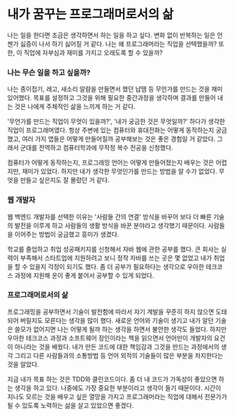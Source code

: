 # 내가 꿈꾸는 프로그래머로서의 삶



나는 일을 한다면 조금은 생각하면서 하는 일을 하고 싶다. 변화 없이 반복하는 일은 언젠가 싫증이 나서 하기 싫어질 거 같다. 나는 왜 프로그래머라는 직업을 선택했을까? 또한, 이 직업에 자부심과 재미를 가지고 오래도록 할 수 있을까?

### 나는 무슨 일을 하고 싶을까?

나는 종이접기, 레고, 새소리 알람을 만들면서 했던 납땜 등 무언가를 만드는 것을 재미있어했다. 목표를 설정하고 그것을 위해 필요한 중간과정을 생각하며 결과를 만들어 내는 것은 나에게 주체적인 삶을 느끼게 하는 거 같다.

'무언가를 만드는 직업이 무엇이 있을까?', '내가 궁금한 것은 무엇일까?' 하다가 생각한 직업이 프로그래머였다. 항상 주변에 있는 컴퓨터와 휴대전화는 어떻게 동작하는지 궁금했고, 여러 가지 앱들은 어떻게 만들어질까 공부해보는 것은 좋은 경험일 거 같았다. 그래서 군대를 전역하고 컴퓨터학과에 무작정 복수 전공을 신청했다.

컴퓨터가 어떻게 동작하는지, 프로그래밍 언어는 어떻게 만들어졌는지 배우는 것은 어렵지만, 재미가 있었다. 하지만 내가 생각한 무엇인가를 만드는 방법을 알 수가 없었다. 무엇을 만들고 싶은지도 잘 몰랐던 거 같다.

### 웹 개발자

웹 백엔드 개발자를 선택한 이유는 '사람들 간의 연결' 방식을 바꾸어 보다 더 빠른 기술의 발전을 이루게 하고 사람들의 생활 방식을 바꾼 분야라고 생각했기 때문이다. 사람들을 이어주는 방법이 궁금했고 흥미가 생겼다.

학교를 졸업하고 취업 성공패키지를 신청해서 자바 웹에 관한 공부를 했다. 큰 회사는 실력이 부족해서 스타트업에 지원하려고 보니 정작 자바를 쓰는 곳은 몇 없었고 내가 취업을 할 수 있을지 걱정이 되기도 했다. 좀 더 공부가 필요하다는 생각으로 우아한 테크코스 과정에 지원해 운이 좋게 붙어서 공부할 수 있게 되었다.

### 프로그래머로서의 삶

프로그래밍을 공부하면서 기술이 발전함에 따라서 자기 계발을 꾸준히 하지 않으면 도태되어 버릴지도 모른다는 생각을 많이 했다. 새로운 언어와 기술이 생기고 내가 알던 기술은 쓸모가 없어지면 나는 어떻게 될까 하는 생각을 하면서 불안한 생각도 들었다. 하지만 우아한 테크코스 과정과 소프트웨어 장인이라는 책을 읽으면서 언어만이 개발자의 요건이 아니라는 것을 배웠다. 내가 만든 코드에 대한 책임감과 그것을 만드는 과정에서의 생각 그리고 다른 사람들과의 소통방법 등 언어 외적의 기술들이 많은 부분을 차지한다는 것을 알았다. 

지금 내가 목표 하는 것은 TDD와 클린코드이다. 좀 더 내 코드가 가독성이 좋았으면 하는 생각을 하고 있다. 나중에도 가장 중요한 부분이라고 생각이 들기 때문이다. 시간이 지나도 모르는 것을 배우고 싶은 열망을 가지고 프로그래머라는 직업에 대해서 전문가가 될 수 있도록 노력하는 삶을 살고 있었으면 좋겠다.
